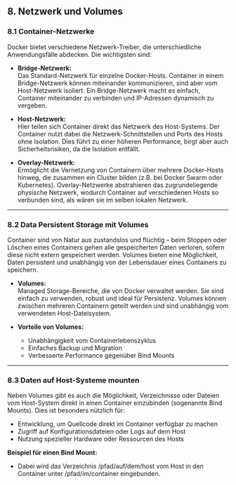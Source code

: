 ## 8. Netzwerk und Volumes

### 8.1 Container-Netzwerke

Docker bietet verschiedene Netzwerk-Treiber, die unterschiedliche Anwendungsfälle abdecken. Die wichtigsten sind:

- **Bridge-Netzwerk:**  
  Das Standard-Netzwerk für einzelne Docker-Hosts. Container in einem Bridge-Netzwerk können miteinander kommunizieren, sind aber vom Host-Netzwerk isoliert. Ein Bridge-Netzwerk macht es einfach, Container miteinander zu verbinden und IP-Adressen dynamisch zu vergeben.

- **Host-Netzwerk:**  
  Hier teilen sich Container direkt das Netzwerk des Host-Systems. Der Container nutzt dabei die Netzwerk-Schnittstellen und Ports des Hosts ohne Isolation. Dies führt zu einer höheren Performance, birgt aber auch Sicherheitsrisiken, da die Isolation entfällt.

- **Overlay-Netzwerk:**  
  Ermöglicht die Vernetzung von Containern über mehrere Docker-Hosts hinweg, die zusammen ein Cluster bilden (z.B. bei Docker Swarm oder Kubernetes). Overlay-Netzwerke abstrahieren das zugrundeliegende physische Netzwerk, wodurch Container auf verschiedenen Hosts so verbunden sind, als wären sie im selben lokalen Netzwerk.

---

### 8.2 Data Persistent Storage mit Volumes

Container sind von Natur aus zustandslos und flüchtig – beim Stoppen oder Löschen eines Containers gehen alle gespeicherten Daten verloren, sofern diese nicht extern gespeichert werden. Volumes bieten eine Möglichkeit, Daten persistent und unabhängig von der Lebensdauer eines Containers zu speichern.

- **Volumes:**  
  Managed Storage-Bereiche, die von Docker verwaltet werden. Sie sind einfach zu verwenden, robust und ideal für Persistenz. Volumes können zwischen mehreren Containern geteilt werden und sind unabhängig vom verwendeten Host-Dateisystem.

- **Vorteile von Volumes:**  
  - Unabhängigkeit vom Containerlebenszyklus  
  - Einfaches Backup und Migration  
  - Verbesserte Performance gegenüber Bind Mounts

---

### 8.3 Daten auf Host-Systeme mounten

Neben Volumes gibt es auch die Möglichkeit, Verzeichnisse oder Dateien vom Host-System direkt in einen Container einzubinden (sogenannte Bind Mounts). Dies ist besonders nützlich für:

- Entwicklung, um Quellcode direkt im Container verfügbar zu machen  
- Zugriff auf Konfigurationsdateien oder Logs auf dem Host  
- Nutzung spezieller Hardware oder Ressourcen des Hosts

**Beispiel für einen Bind Mount:**

- Dabei wird das Verzeichnis /pfad/auf/dem/host vom Host in den Container unter /pfad/im/container eingebunden.